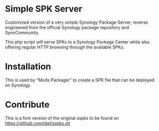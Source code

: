 Simple SPK Server
=================

Customized version of a very simple Synology Package Server, reverse engineered from
the official Synology package repository and SynoCommunity.

This php script will serve SPKs to a Synology Package Center
while also offering regular HTTP browsing through the available
SPKs.




Installation
============

This is used by "Mods Packager" to create a SPK file that can be deployed on Synology.


Contribute
==========

This is a fork version of the original sspks to be found on https://github.com/jdel/sspks.git

